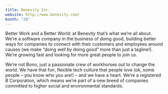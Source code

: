 ```yaml
---
title: Benevity Inc.
website: http://www.benevity.com/
booth: "29"
---
```


Better Work and a Better World: at Benevity that’s what we’re all about. We’re a software company in the business of doing good, building better ways for companies to connect with their customers and employees around causes (we make “doing well by doing good” more than just a tagline!). We’re growing fast and looking for more great people to join us.

We’re not Bono, just a passionate crew of workhorses out to change the world. We have that fun, flexible tech culture that people love (ok, some people – you know who you are!) – and we have a heart. We’re a registered B Corporation, which means we’re part of a new breed of companies committed to higher social and environmental standards.
